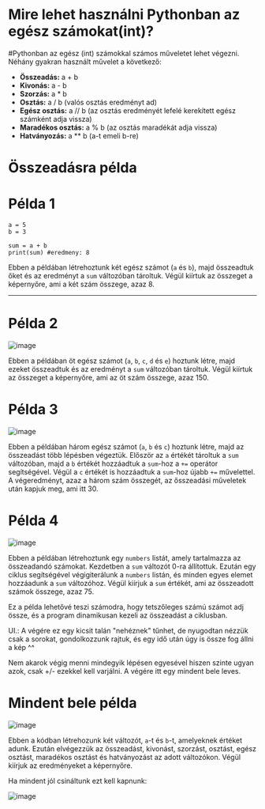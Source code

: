 # Mire lehet használni Pythonban az egész számokat(int)?

#Pythonban az egész (int) számokkal számos műveletet lehet végezni. Néhány gyakran használt művelet a következő:

- **Összeadás:** a + b
- **Kivonás:** a - b
- **Szorzás:** a * b
- **Osztás:** a / b (valós osztás eredményt ad)
- **Egész osztás:** a // b (az osztás eredményét lefelé kerekített egész számként adja vissza)
- **Maradékos osztás:** a % b (az osztás maradékát adja vissza)
- **Hatványozás:** a ** b (a-t emeli b-re)
# Összeadásra példa

# Példa 1

```
a = 5
b = 3

sum = a + b
print(sum) #eredmeny: 8
```

Ebben a példában létrehoztunk két egész számot (`a` és `b`), majd összeadtuk őket és az eredményt a `sum` változóban tároltuk. Végül kiírtuk az összeget a képernyőre, ami a két szám összege, azaz 8.

---------------------------------------------------------------------------------------------------------------------------------------------------------------------------------

# Példa 2

![image](https://github.com/GithubAigoo/Python/assets/132823189/df1be9c5-779e-4ca8-9df6-62d833ccbd19)

Ebben a példában öt egész számot (`a`, `b`, `c`, `d` és `e`) hoztunk létre, majd ezeket összeadtuk és az eredményt a `sum` változóban tároltuk. Végül kiírtuk az összeget a képernyőre, ami az öt szám összege, azaz 150.

# Példa 3

![image](https://github.com/GithubAigoo/Python/assets/132823189/0e986281-8ca5-435c-8ae3-7d3eea2f1730)

Ebben a példában három egész számot (`a`, `b` és `c`) hoztunk létre, majd az összeadást több lépésben végeztük. Először az `a` értékét tároltuk a `sum` változóban, majd a `b` értékét hozzáadtuk a `sum`-hoz a `+=` operátor segítségével. Végül a `c` értékét is hozzáadtuk a `sum`-hoz újabb `+=` művelettel. A végeredményt, azaz a három szám összegét, az ősszeadási műveletek után kapjuk meg, ami itt 30.

# Példa 4

![image](https://github.com/GithubAigoo/Python/assets/132823189/087241c3-b2a9-4646-b2e0-0706c1b20361)

Ebben a példában létrehoztunk egy `numbers` listát, amely tartalmazza az összeadandó számokat. Kezdetben a `sum` változót 0-ra állítottuk. Ezután egy ciklus segítségével végigiterálunk a `numbers` listán, és minden egyes elemet hozzáadunk a `sum` változóhoz. Végül kiírjuk a `sum` értékét, ami az összeadott számok összege, azaz 75.

Ez a példa lehetővé teszi számodra, hogy tetszőleges számú számot adj össze, és a program dinamikusan kezeli az összeadást a ciklusban.

UI.: A végére ez egy kicsit talán "nehéznek" tűnhet, de nyugodtan nézzük csak a sorokat, gondolkozzunk rajtuk, és egy idő után úgy is össze fog állni a kép ^^

Nem akarok végig menni mindegyik lépésen egyesével hiszen szinte ugyan azok, csak +/- ezekkel kell varjálni. A végére itt egy mindent bele leves.

# Mindent bele példa

![image](https://github.com/GithubAigoo/Python/assets/132823189/a9596727-1780-432d-817d-ba0c8e9f520c)

Ebben a kódban létrehozunk két változót, `a`-t és `b`-t, amelyeknek értéket adunk. Ezután elvégezzük az összeadást, kivonást, szorzást, osztást, egész osztást, maradékos osztást és hatványozást az adott változókon. Végül kiírjuk az eredményeket a képernyőre.

Ha mindent jól csináltunk ezt kell kapnunk:

![image](https://github.com/GithubAigoo/Python/assets/132823189/be9b30e1-29a2-4576-89c1-51eb1d3122d1)

